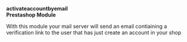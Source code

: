 **activateaccountbyemail**  
**Prestashop Module**

With this module your mail server will send an email contiaining a verification link to the user that has just create an account in your shop
